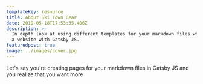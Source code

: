```yaml
---
templateKey: resource
title: About Ski Town Gear
date: 2019-05-18T17:53:35.406Z
description: >-
  In depth look at using different templates for your markdown files whem making
  a website with Gatsby JS.
featuredpost: true
image: ../images/cover.jpg
---
```

Let's say you're creating pages for your markdown files in Gatsby JS and you realize that you want more 
